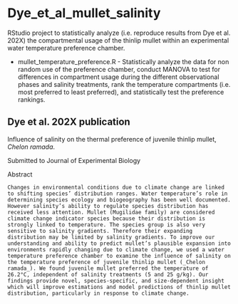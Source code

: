 # Dye_et_al_mullet_salinity
RStudio project to statistically analyze (i.e. reproduce results from Dye et al. 202X) the compartmental usage of the thinlip mullet within an experimental water temperature preference chamber.

- mullet_temperature_preference.R - Statistically analyze the data for non random use of the preference chamber, conduct MANOVA to test for differences in compartment usage during the different observational phases and salinity treatments, rank the temperature compartments (i.e. most preferred to least preferred), and statistically test the preference rankings.

## Dye et al. 202X publication
Influence of salinity on the thermal preference of juvenile thinlip mullet, _Chelon ramada_. 

Submitted to Journal of Experimental Biology

Abstract

`
Changes in environmental conditions due to climate change are linked to shifting species’ distribution ranges. Water temperature’s role in determining species ecology and biogeography has been well documented. However salinity’s ability to regulate species distribution has received less attention. Mullet (Mugilidae family) are considered climate change indicator species because their distribution is strongly linked to temperature. The species group is also very sensitive to salinity gradients. Therefore their expanding distribution may be limited by salinity gradients. To improve our understanding and ability to predict mullet’s plausible expansion into environments rapidly changing due to climate change, we used a water temperature preference chamber to examine the influence of salinity on the temperature preference of juvenile thinlip mullet (_Chelon ramada_). We found juvenile mullet preferred the temperature of 26.2°C, independent of salinity treatments (5 and 25 g/kg). Our findings provide novel, species-specific, and size-dependent insight which will improve estimations and model predictions of thinlip mullet distribution, particularly in response to climate change.
`
